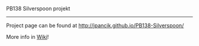 PB138 Silverspoon projekt

---

Project page can be found at http://jpancik.github.io/PB138-Silverspoon/

More info in [Wiki](../../wiki)!

